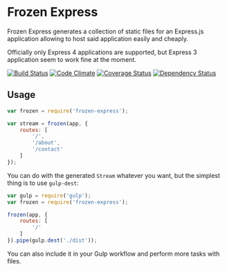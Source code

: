 # Frozen Express

Frozen Express generates a collection of static files for an Express.js application allowing to host said application easily and cheaply.

Officially only Express 4 applications are supported, but Express 3 application seem to work fine at the moment.

[![Build Status](https://travis-ci.org/denis-sokolov/frozen-express.svg?branch=master)](https://travis-ci.org/denis-sokolov/frozen-express)
[![Code Climate](http://img.shields.io/codeclimate/github/denis-sokolov/frozen-express.svg)](https://codeclimate.com/github/denis-sokolov/frozen-express)
[![Coverage Status](https://img.shields.io/coveralls/denis-sokolov/frozen-express.svg)](https://coveralls.io/r/denis-sokolov/frozen-express?branch=master)
[![Dependency Status](https://gemnasium.com/denis-sokolov/frozen-express.svg)](https://gemnasium.com/denis-sokolov/frozen-express)

## Usage

```javascript
var frozen = require('frozen-express');

var stream = frozen(app, {
    routes: [
        '/',
        '/about',
        '/contact'
    ]
});
```

You can do with the generated `Stream` whatever you want, but the simplest thing is to use `gulp-dest`:

```javascript
var gulp = require('gulp');
var frozen = require('frozen-express');

frozen(app, {
    routes: [
        '/'
    ]
}).pipe(gulp.dest('./dist'));
```

You can also include it in your Gulp workflow and perform more tasks with files.
